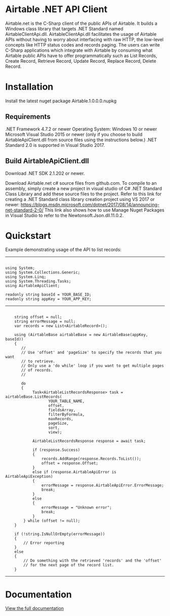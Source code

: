 # Airtable .NET API Client

Airtable.net is the C-Sharp client of the public APIs of Airtable. It builds a Windows class library that targets .NET Standard named AirtableClientApi.dll.
AirtableClientApi.dll facilitates the usage of Airtable APIs without having to worry about interfacing with raw HTTP, 
the low-level concepts like HTTP status codes and records paging. The users can write C-Sharp applications which integrate with
Airtable by consuming what Airtable public APIs have to offer programmatically such as List Records, Create Record, Retrieve Record, 
Update Record, Replace Record, Delete Record.

# Installation
Install the latest nuget package Airtable.1.0.0.0.nupkg

## Requirements

.NET Framework 4.7.2 or newer
Operating System: Windows 10 or newer
Microsoft Visual Studio 2015 or newer (only if you choose to build AirtableApiClient.dll from source files using the instructions below.)
.NET Standard 2.0 is supported in Visual Studio 2017.

## Build AirtableApiClient.dll

Download .NET SDK 2.1.202 or newer.

Download Airtable.net c# source files from github.com. To compile to an assembly, simply create a new project in visual studio 
of C# .NET Standard Class Library and add these source files to the project. 
Refer to this link for creating a .NET Standard class library  creation project using VS 2017 or newer:
https://blogs.msdn.microsoft.com/dotnet/2017/08/14/announcing-net-standard-2-0/
This link also shows how to use Manage Nuget Packages in Visual Studio to refer to the Newtonsoft.Json.dll.11.0.2.

# Quickstart

Example demonstrating usage of the API to list records:

----------------------

```

using System;
using System.Collections.Generic;
using System.Linq;
using System.Threading.Tasks;
using AirtableApiClient;

readonly string baseId = YOUR_BASE_ID;
readonly string appKey = YOUR_APP_KEY;

```

----------------------


```

    string offset = null;
    string errorMessage = null;
    var records = new List<AirtableRecord>();

    using (AirtableBase airtableBase = new AirtableBase(appKey, baseId))
    {
       //
       // Use 'offset' and 'pageSize' to specify the records that you want
       // to retrieve.
       // Only use a 'do while' loop if you want to get multiple pages
       // of records.
       //

       do
       {
            Task<AirtableListRecordsResponse> task = airtableBase.ListRecords(
                   YOUR_TABLE_NAME, 
                   offset, 
                   fieldsArray, 
                   filterByFormula, 
                   maxRecords, 
                   pageSize, 
                   sort, 
                   view);

            AirtableListRecordsResponse response = await task;

            if (response.Success)
            {
                records.AddRange(response.Records.ToList());
                offset = response.Offset;
            }
            else if (response.AirtableApiError is AirtableApiException)
            {
                errorMessage = response.AirtableApiError.ErrorMessage;
                break;
            }
            else
            {
                errorMessage = "Unknown error";
                break;
            }
        } while (offset != null);
    }

    if (!string.IsNullOrEmpty(errorMessage))
    {
        // Error reporting
    }
    else
    {
        // Do something with the retrieved 'records' and the 'offset'
        // for the next page of the record list.
    } 

```

-------------------------------------

# Documentation

[View the full documentation](https://github.com/ngocnicholas/airtable.net/wiki/Documentation)
